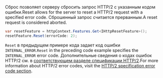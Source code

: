 <span data-ttu-id="4f7c6-101">Сброс позволяет серверу сбросить запрос HTTP/2 с указанным кодом ошибки.</span><span class="sxs-lookup"><span data-stu-id="4f7c6-101">Reset allows for the server to reset a HTTP/2 request with a specified error code.</span></span> <span data-ttu-id="4f7c6-102">Сброшенный запрос считается прерванным.</span><span class="sxs-lookup"><span data-stu-id="4f7c6-102">A reset request is considered aborted.</span></span>

```csharp
var resetFeature = httpContext.Features.Get<IHttpResetFeature>();
resetFeature.Reset(errorCode: 2);
```

<span data-ttu-id="4f7c6-103">`Reset` в предыдущем примере кода задает код ошибки `INTERNAL_ERROR`.</span><span class="sxs-lookup"><span data-stu-id="4f7c6-103">`Reset` in the preceding code example specifies the `INTERNAL_ERROR` error code.</span></span> <span data-ttu-id="4f7c6-104">Дополнительные сведения о кодах ошибок HTTP/2 см. в [соответствующем разделе спецификации HTTP/2](https://tools.ietf.org/html/rfc7540#page-50).</span><span class="sxs-lookup"><span data-stu-id="4f7c6-104">For more information about HTTP/2 error codes, visit the [HTTP/2 specification error code section](https://tools.ietf.org/html/rfc7540#page-50).</span></span>